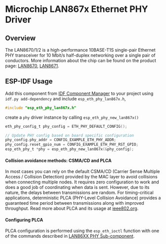 # Microchip LAN867x Ethernet PHY Driver

## Overview

The LAN8670/1/2 is a high-performance 10BASE-T1S single-pair Ethernet PHY transceiver for 10 Mbit/s half-duplex networking over a single pair of conductors.
More information about the chip can be found on the product page: [LAN8670](https://www.microchip.com/en-us/product/lan8670), [LAN8671](https://www.microchip.com/en-us/product/lan8671).

## ESP-IDF Usage

Add this component from [IDF Component Manager](https://components.espressif.com/) to your project using `idf.py add-dependency` and include `esp_eth_phy_lan867x.h`,

```c
#include "esp_eth_phy_lan867x.h"
```

create a `phy` driver instance by calling `esp_eth_phy_new_lan867x()`

```c
eth_phy_config_t phy_config = ETH_PHY_DEFAULT_CONFIG();

// Update PHY config based on board specific configuration
phy_config.phy_addr = CONFIG_EXAMPLE_ETH_PHY_ADDR;
phy_config.reset_gpio_num = CONFIG_EXAMPLE_ETH_PHY_RST_GPIO;
esp_eth_phy_t *phy = esp_eth_phy_new_lan867x(&phy_config);
```

#### Collision avoidance methods: CSMA/CD and PLCA

In most cases you can rely on the default CSMA/CD (Carrier Sense Multiple Access / Collision Detection) provided by the MAC layer to avoid collisions when connecting multiple nodes. It requires zero configuration to work and does a good job of coordinating when data is sent. However, due to its nature, the delays between transmissions are random. For timing-critical applications, deterministic PLCA (PHY-Level Collision Avoidance) provides a guaranteed time period between transmissions along with improved throughput. Read more about PLCA and its usage at [ieee802.org](https://www.ieee802.org/3/cg/public/July2018/PLCA%20FAQ.pdf).

#### Configuring PLCA

PLCA configuration is performed using the `esp_eth_ioctl` function with one of the commands described in [LAN86XX PHY Sub-component](../lan86xx_phy/README.md).
